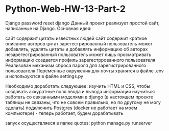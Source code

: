 # Python-Web-HW-13-Part-2

Django password reset
django Данный проект реализует простой сайт, написанные на Django. Основная идея:

сайт содержит цитаты известных людей
сайт содержит краткое описание авторов цитат
зарегестрированный пользователь может добавлять, удалять цитаты и добавлять информацию об авторах
незарегестрированный пользователь может лишь просматривать информацию
создается профиль зарегестррованного пользователя
Реализован механизм сброса пароля для зарегистрированного пользователя
Переменные окружения для почты хранятся в файле .env и используются в файле settings.py

Необходимо доработать следующее:
изучить HTML и CSS, чтобы создавать аккуратные поля ввода и вывода информации
научиться работать со связанными моделями в django (в настоящем проекте таблицы не связаны, что не совсем правильно, но по другому не могу сделать)
подключить Postgres (docker не работает на моем компьютере) - теперь работает, будем дорабатывать

запуск осуществляеся в папке quotes:
python manage.py runserver
